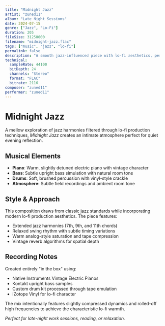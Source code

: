 ```yaml
---
title: "Midnight Jazz"
artist: "zuned11"
album: "Late Night Sessions"
date: 2024-07-15
genre: ["Jazz", "Lo-Fi"]
duration: 205
fileSize: 31250000
filename: "midnight-jazz.flac"
tags: ["music", "jazz", "lo-fi"]
permalink: false
description: "A smooth jazz-influenced piece with lo-fi aesthetics, perfect for late-night listening sessions."
technical:
  sampleRate: 44100
  bitDepth: 24
  channels: "Stereo"
  format: "FLAC"
  bitrate: 2116
composer: "zuned11"
performer: "zuned11"
---
```


# Midnight Jazz

A mellow exploration of jazz harmonies filtered through lo-fi production techniques, *Midnight Jazz* creates an intimate atmosphere perfect for quiet evening reflection.

## Musical Elements

- **Piano**: Warm, slightly detuned electric piano with vintage character
- **Bass**: Subtle upright bass simulation with natural room tone
- **Drums**: Soft, brushed percussion with vinyl-style crackle
- **Atmosphere**: Subtle field recordings and ambient room tone

## Style & Approach

This composition draws from classic jazz standards while incorporating modern lo-fi production aesthetics. The piece features:

- Extended jazz harmonies (7th, 9th, and 11th chords)
- Relaxed swing rhythm with subtle timing variations
- Warm analog-style saturation and tape compression
- Vintage reverb algorithms for spatial depth

## Recording Notes

Created entirely "in the box" using:
- Native Instruments Vintage Electric Pianos
- Kontakt upright bass samples
- Custom drum kit processed through tape emulation
- iZotope Vinyl for lo-fi character

The mix intentionally features slightly compressed dynamics and rolled-off high frequencies to achieve the characteristic lo-fi warmth.

*Perfect for late-night work sessions, reading, or relaxation.*